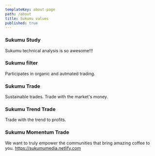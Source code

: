```yaml
---
templateKey: about-page
path: /about
title: Sukumu values
published: true
---
```

### Sukumu Study
Sukumu technical analysis is so awesome!!!

### Sukumu filter
Participates in organic and autmated trading.

### Sukumu Trade
Sustainable trades. Trade with the market's money.

### Sukumu Trend Trade
Trade with the trend to profits. 

### Sukumu Momentum Trade
We want to truly empower the communities that bring amazing coffee to you. https://sukumumedia.netlify.com
